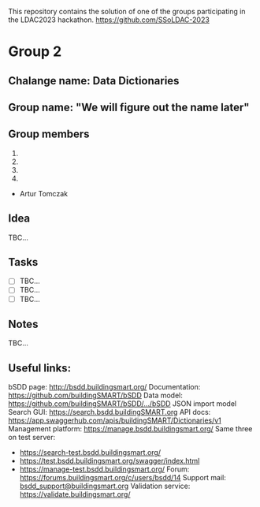 
This repository contains the solution of one of the groups participating in the LDAC2023 hackathon. https://github.com/SSoLDAC-2023

# Group 2

## Chalange name: Data Dictionaries

## Group name: "We will figure out the name later"

## Group members
1.
2.
3.
4.
+ Artur Tomczak

## Idea
TBC...

## Tasks
- [ ] TBC...
- [ ] TBC...
- [ ] TBC...

## Notes
TBC...

## Useful links:
bSDD page:  http://bsdd.buildingsmart.org/ 
Documentation:  https://github.com/buildingSMART/bSDD
Data model:  https://github.com/buildingSMART/bSDD/.../bSDD JSON import model
Search GUI:  https://search.bsdd.buildingSMART.org 
API docs:  https://app.swaggerhub.com/apis/buildingSMART/Dictionaries/v1
Management platform:  https://manage.bsdd.buildingsmart.org/
Same three on test server:
- https://search-test.bsdd.buildingsmart.org/
- https://test.bsdd.buildingsmart.org/swagger/index.html
- https://manage-test.bsdd.buildingsmart.org/
Forum:  https://forums.buildingsmart.org/c/users/bsdd/14 
Support mail:  bsdd_support@buildingsmart.org
Validation service:  https://validate.buildingsmart.org/

